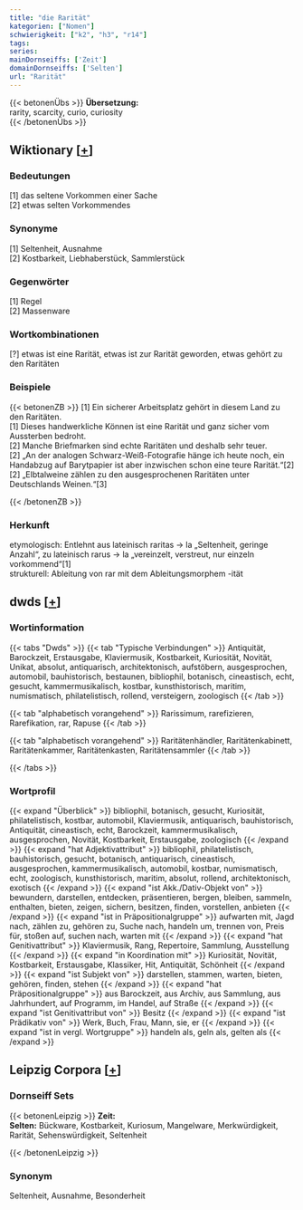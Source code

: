 ```yaml
---
title: "die Rarität"
kategorien: ["Nomen"]
schwierigkeit: ["k2", "h3", "r14"]
tags:
series:
mainDornseiffs: ['Zeit']
domainDornseiffs: ['Selten']
url: "Rarität"
---
```


{{< betonenÜbs >}}
**Übersetzung:**  
rarity, scarcity, curio, curiosity  
{{< /betonenÜbs >}}

## Wiktionary [[+](https://de.wiktionary.org/wiki/Rarität)]

### Bedeutungen
[1] das seltene Vorkommen einer Sache  
[2] etwas selten Vorkommendes  

### Synonyme
[1] Seltenheit, Ausnahme  
[2] Kostbarkeit, Liebhaberstück, Sammlerstück  

### Gegenwörter
[1] Regel  
[2] Massenware  

### Wortkombinationen
[?] etwas ist eine Rarität, etwas ist zur Rarität geworden, etwas gehört zu den Raritäten  

### Beispiele
{{< betonenZB >}}
[1] Ein sicherer Arbeitsplatz gehört in diesem Land zu den Raritäten.  
[1] Dieses handwerkliche Können ist eine Rarität und ganz sicher vom Aussterben bedroht.  
[2] Manche Briefmarken sind echte Raritäten und deshalb sehr teuer.  
[2] „An der analogen Schwarz-Weiß-Fotografie hänge ich heute noch, ein Handabzug auf Barytpapier ist aber inzwischen schon eine teure Rarität.“[2]  
[2] „Elbtalweine zählen zu den ausgesprochenen Raritäten unter Deutschlands Weinen.“[3]  

{{< /betonenZB >}}
### Herkunft
etymologisch: Entlehnt aus lateinisch raritas → la „Seltenheit, geringe Anzahl“, zu lateinisch rarus → la „vereinzelt, verstreut, nur einzeln vorkommend“[1]  
strukturell: Ableitung von rar mit dem Ableitungsmorphem -ität  



## dwds [[+](https://www.dwds.de/wb/Rarität)]

### Wortinformation
{{< tabs "Dwds" >}}
{{< tab "Typische Verbindungen" >}}
Antiquität, Barockzeit, Erstausgabe, Klaviermusik, Kostbarkeit, Kuriosität, Novität, Unikat, absolut, antiquarisch, architektonisch, aufstöbern, ausgesprochen, automobil, bauhistorisch, bestaunen, bibliophil, botanisch, cineastisch, echt, gesucht, kammermusikalisch, kostbar, kunsthistorisch, maritim, numismatisch, philatelistisch, rollend, versteigern, zoologisch
{{< /tab >}}

{{< tab "alphabetisch vorangehend" >}}
Rarissimum, rarefizieren, Rarefikation, rar, Rapuse
{{< /tab >}}

{{< tab "alphabetisch vorangehend" >}}
Raritätenhändler, Raritätenkabinett, Raritätenkammer, Raritätenkasten, Raritätensammler
{{< /tab >}}

{{< /tabs >}}

### Wortprofil
{{< expand "Überblick" >}} bibliophil, botanisch, gesucht, Kuriosität, philatelistisch, kostbar, automobil, Klaviermusik, antiquarisch, bauhistorisch, Antiquität, cineastisch, echt, Barockzeit, kammermusikalisch, ausgesprochen, Novität, Kostbarkeit, Erstausgabe, zoologisch {{< /expand >}}
{{< expand "hat Adjektivattribut" >}} bibliophil, philatelistisch, bauhistorisch, gesucht, botanisch, antiquarisch, cineastisch, ausgesprochen, kammermusikalisch, automobil, kostbar, numismatisch, echt, zoologisch, kunsthistorisch, maritim, absolut, rollend, architektonisch, exotisch {{< /expand >}}
{{< expand "ist Akk./Dativ-Objekt von" >}} bewundern, darstellen, entdecken, präsentieren, bergen, bleiben, sammeln, enthalten, bieten, zeigen, sichern, besitzen, finden, vorstellen, anbieten {{< /expand >}}
{{< expand "ist in Präpositionalgruppe" >}} aufwarten mit, Jagd nach, zählen zu, gehören zu, Suche nach, handeln um, trennen von, Preis für, stoßen auf, suchen nach, warten mit {{< /expand >}}
{{< expand "hat Genitivattribut" >}} Klaviermusik, Rang, Repertoire, Sammlung, Ausstellung {{< /expand >}}
{{< expand "in Koordination mit" >}} Kuriosität, Novität, Kostbarkeit, Erstausgabe, Klassiker, Hit, Antiquität, Schönheit {{< /expand >}}
{{< expand "ist Subjekt von" >}} darstellen, stammen, warten, bieten, gehören, finden, stehen {{< /expand >}}
{{< expand "hat Präpositionalgruppe" >}} aus Barockzeit, aus Archiv, aus Sammlung, aus Jahrhundert, auf Programm, im Handel, auf Straße {{< /expand >}}
{{< expand "ist Genitivattribut von" >}} Besitz {{< /expand >}}
{{< expand "ist Prädikativ von" >}} Werk, Buch, Frau, Mann, sie, er {{< /expand >}}
{{< expand "ist in vergl. Wortgruppe" >}} handeln als, geln als, gelten als {{< /expand >}}

## Leipzig Corpora [[+](https://corpora.uni-leipzig.de/en/res?word=Rarität&corpusId=deu_newscrawl-public_2018)]

### Dornseiff Sets
{{< betonenLeipzig >}}
**Zeit:**  
**Selten:** Bückware, Kostbarkeit, Kuriosum, Mangelware, Merkwürdigkeit, Rarität, Sehenswürdigkeit, Seltenheit  

{{< /betonenLeipzig >}}

### Synonym
Seltenheit, Ausnahme, Besonderheit

